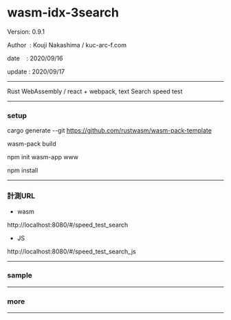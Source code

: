 ﻿# wasm-idx-3search

 Version: 0.9.1

 Author  : Kouji Nakashima / kuc-arc-f.com

 date    : 2020/09/16

 update : 2020/09/17 

***

Rust WebAssembly / react + webpack, text Search speed test


***
### setup

cargo generate --git https://github.com/rustwasm/wasm-pack-template

wasm-pack build

npm init wasm-app www

npm install

***
### 計測URL

* wasm

http://localhost:8080/#/speed_test_search

* JS

http://localhost:8080/#/speed_test_search_js

***
### sample


***
### more

***

